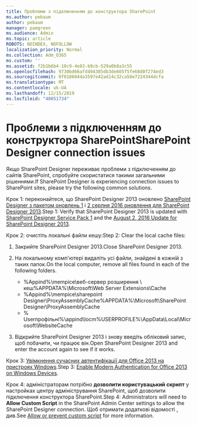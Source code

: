 ```yaml
---
title: Проблеми з підключенням до конструктора SharePoint
ms.author: pebaum
author: pebaum
manager: pamgreen
ms.audience: Admin
ms.topic: article
ROBOTS: NOINDEX, NOFOLLOW
localization_priority: Normal
ms.collection: Adm_O365
ms.custom: ''
ms.assetid: f2b1b6b4-10c9-4e83-b9cb-529a0b8a3c55
ms.openlocfilehash: 9730bd66afd494385db3de605f5fe68d0f274ed3
ms.sourcegitcommit: 0f0186044a3597e42ad14c32ca58e7224344dcfa
ms.translationtype: MT
ms.contentlocale: uk-UA
ms.lasthandoff: 12/15/2019
ms.locfileid: "40051734"
---
```

# <a name="sharepoint-designer-connection-issues"></a><span data-ttu-id="6534d-102">Проблеми з підключенням до конструктора SharePoint</span><span class="sxs-lookup"><span data-stu-id="6534d-102">SharePoint Designer connection issues</span></span> 

<span data-ttu-id="6534d-103">Якщо SharePoint Designer переживає проблеми з підключенням до сайтів SharePoint, спробуйте скористатися такими загальними рішеннями.</span><span class="sxs-lookup"><span data-stu-id="6534d-103">If SharePoint Designer is experiencing connection issues to SharePoint sites, please try the following common solutions.</span></span>

<span data-ttu-id="6534d-104">Крок 1: переконайтеся, що SharePoint Designer 2013 оновлено [SharePoint Designer з пакетом оновлень 1](https://support.microsoft.com/help/2817441/description-of-microsoft-sharepoint-designer-2013-service-pack-1-sp1) і [2 серпня 2016 оновлення для SharePoint Designer 2013](https://support.microsoft.com/help/3114721/august-2-2016-update-for-sharepoint-designer-2013-kb3114721).</span><span class="sxs-lookup"><span data-stu-id="6534d-104">Step 1: Verify that SharePoint Designer 2013 is updated with [SharePoint Designer Service Pack 1](https://support.microsoft.com/help/2817441/description-of-microsoft-sharepoint-designer-2013-service-pack-1-sp1) and the [August 2, 2016 Update for SharePoint Designer 2013](https://support.microsoft.com/help/3114721/august-2-2016-update-for-sharepoint-designer-2013-kb3114721).</span></span>



<span data-ttu-id="6534d-105">Крок 2: очистіть локальні файли кешу:</span><span class="sxs-lookup"><span data-stu-id="6534d-105">Step 2: Clear the local cache files:</span></span>

1. <span data-ttu-id="6534d-106">Закрийте SharePoint Designer 2013.</span><span class="sxs-lookup"><span data-stu-id="6534d-106">Close SharePoint Designer 2013.</span></span>

2. <span data-ttu-id="6534d-107">На локальному комп'ютері видаліть усі файли, знайдені в кожній з таких папок.</span><span class="sxs-lookup"><span data-stu-id="6534d-107">On the local computer, remove all files found in each of the following folders.</span></span>

    - <span data-ttu-id="6534d-108">%Appind%\mempice\веб-сервер розширення \ кеш</span><span class="sxs-lookup"><span data-stu-id="6534d-108">%APPDATA%\Microsoft\Web Server Extensions\Cache</span></span>
    - <span data-ttu-id="6534d-109">%Appind%\mempice\sharepoint Designer\ProxyAssemblyCache</span><span class="sxs-lookup"><span data-stu-id="6534d-109">%APPDATA%\Microsoft\SharePoint Designer\ProxyAssemblyCache</span></span>
    - <span data-ttu-id="6534d-110">% Userпрофільні%\appind\locm</span><span class="sxs-lookup"><span data-stu-id="6534d-110">%USERPROFILE%\AppData\Local\Microsoft\WebsiteCache</span></span>

3. <span data-ttu-id="6534d-111">Відкрийте SharePoint Designer 2013 і знову введіть обліковий запис, щоб побачити, чи працює він.</span><span class="sxs-lookup"><span data-stu-id="6534d-111">Open SharePoint Designer 2013 and enter the account again to see if it works.</span></span>

<span data-ttu-id="6534d-112">Крок 3: [Увімкнення сучасних автентифікації для Office 2013 на пристроях Windows](https://docs.microsoft.com/office365/admin/security-and-compliance/enable-modern-authentication?redirectSourcePath=/article/Enable-Modern-Authentication-for-Office-2013-on-Windows-devices-7dc1c01a-090f-4971-9677-f1b192d6c910&view=o365-worldwide).</span><span class="sxs-lookup"><span data-stu-id="6534d-112">Step 3: [Enable Modern Authentication for Office 2013 on Windows Devices](https://docs.microsoft.com/office365/admin/security-and-compliance/enable-modern-authentication?redirectSourcePath=/article/Enable-Modern-Authentication-for-Office-2013-on-Windows-devices-7dc1c01a-090f-4971-9677-f1b192d6c910&view=o365-worldwide).</span></span>

<span data-ttu-id="6534d-113">Крок 4: адміністраторам потрібно **дозволити користувацький скрипт** у настройках центру адміністрування SharePoint, щоб дозволити підключення конструктора SharePoint.</span><span class="sxs-lookup"><span data-stu-id="6534d-113">Step 4: Administrators will need to **Allow Custom Script** in the SharePoint Admin Center settings to allow the SharePoint Designer connection.</span></span> <span data-ttu-id="6534d-114">Щоб отримати додаткові відомості [,](https://docs.microsoft.com/sharepoint/allow-or-prevent-custom-script) див.</span><span class="sxs-lookup"><span data-stu-id="6534d-114">See [Allow or prevent custom script](https://docs.microsoft.com/sharepoint/allow-or-prevent-custom-script) for more information.</span></span>


